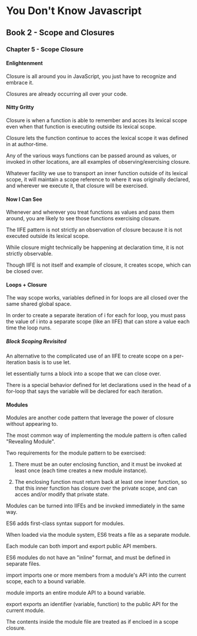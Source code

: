 # You Don't Know Javascript

## Book 2 - Scope and Closures
### Chapter 5 - Scope Closure

#### Enlightenment

Closure is all around you in JavaScript, you just have to recognize and embrace it.

Closures are already occurring all over your code.

#### Nitty Gritty

Closure is when a function is able to remember and acces its lexical scope even when that function is executing outside its lexical scope.

Closure lets the function continue to acces the lexical scope it was defined in at author-time.

Any of the various ways functions can be passed around as values, or invoked in other locations, are all examples of observing/exercising closure.

Whatever facility we use to transport an inner function outside of its lexical scope, it will maintain a scope reference to where it was originally declared, and wherever we execute it, that closure will be exercised.


#### Now I Can See

Whenever and wherever you treat functions as values and pass them around, you are likely to see those functions exercising closure.

The IIFE pattern is not strictly an observation of closure because it is not executed outside its lexical scope.

While closure might technically be happening at declaration time, it is not strictly observable.

Though IIFE is not itself and example of closure, it creates scope, which can be closed over.


#### Loops + Closure

The way scope works, variables defined in for loops are all closed over the same shared global space.

In order to create a separate iteration of i for each for loop, you must pass the value of i into a separate scope (like an IIFE) that can store a value each time the loop runs.


##### Block Scoping Revisited

An alternative to the complicated use of an IIFE to create scope on a per-iteration basis is to use let.

let essentially turns a block into a scope that we can close over.

There is a special behavior defined for let declarations used in the head of a for-loop that says the variable will be declared for each iteration.


#### Modules

Modules are another code pattern that leverage the power of closure without appearing to.

The most common way of implementing the module pattern is often called "Revealing Module".

Two requirements for the module pattern to be exercised:

1. There must be an outer enclosing function, and it must be invoked at least once (each time creates a new module instance).

2. The enclosing function must return back at least one inner function, so that this inner function has closure over the private scope, and can acces and/or modify that private state.

Modules can be turned into IIFEs and be invoked immediately in the same way.

ES6 adds first-class syntax support for modules.  

When loaded via the module system, ES6 treats a file as a separate module.

Each module can both import and export public API members.

ES6 modules do not have an "inline" format, and must be defined in separate files.

import imports one or more members from a module's API into the current scope, each to a bound variable.

module imports an entire module API to a bound variable.

export exports an identifier (variable, function) to the public API for the current module.

The contents inside the module file are treated as if encloed in a scope closure.